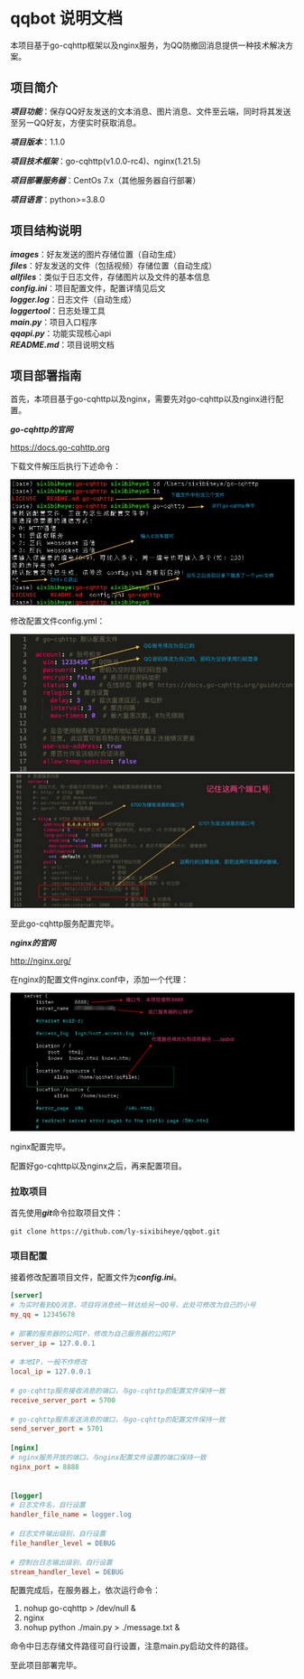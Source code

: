 # qqbot 说明文档

本项目基于go-cqhttp框架以及nginx服务，为QQ防撤回消息提供一种技术解决方案。  

## 项目简介

***项目功能***：保存QQ好友发送的文本消息、图片消息、文件至云端，同时将其发送至另一QQ好友，方便实时获取消息。  

***项目版本***：1.1.0  

***项目技术框架***：go-cqhttp(v1.0.0-rc4)、nginx(1.21.5)  

***项目部署服务器***：CentOs 7.x（其他服务器自行部署）

***项目语言***：python>=3.8.0  

## 项目结构说明
***images***：好友发送的图片存储位置（自动生成）  
***files***：好友发送的文件（包括视频）存储位置（自动生成）  
***allfiles***：类似于日志文件，存储图片以及文件的基本信息  
***config.ini***：项目配置文件，配置详情见后文    
***logger.log***：日志文件（自动生成）  
***loggertool***：日志处理工具  
***main.py***：项目入口程序  
***qqapi.py***：功能实现核心api    
***README.md***：项目说明文档  


## 项目部署指南  

首先，本项目基于go-cqhttp以及nginx，需要先对go-cqhttp以及nginx进行配置。  

***go-cqhttp的官网***   

<https://docs.go-cqhttp.org>  

下载文件解压后执行下述命令：  

![](./md_pics/2.png)    

修改配置文件config.yml：  

![](./md_pics/3.png)   
![](./md_pics/6.jpg)  

至此go-cqhttp服务配置完毕。

***nginx的官网***  

<http://nginx.org/>  

在nginx的配置文件nginx.conf中，添加一个代理：    

![](./md_pics/7.png)   

nginx配置完毕。  

配置好go-cqhttp以及nginx之后，再来配置项目。

### 拉取项目

首先使用***git***命令拉取项目文件：  

`git clone https://github.com/ly-sixibiheye/qqbot.git`  

### 项目配置
接着修改配置项目文件，配置文件为***config.ini***。  

```ini
[server]
# 为实时看到QQ消息，项目将消息统一转达给另一QQ号，此处可修改为自己的小号
my_qq = 12345678

# 部署的服务器的公网IP，修改为自己服务器的公网IP
server_ip = 127.0.0.1

# 本地IP，一般不作修改
local_ip = 127.0.0.1

# go-cqhttp服务接收消息的端口，与go-cqhttp的配置文件保持一致
receive_server_port = 5700

# go-cqhttp服务发送消息的端口，与go-cqhttp的配置文件保持一致
send_server_port = 5701

[nginx]
# nginx服务开放的端口，与nginx配置文件设置的端口保持一致
nginx_port = 8888


[logger]
# 日志文件名，自行设置
handler_file_name = logger.log

# 日志文件输出级别，自行设置
file_handler_level = DEBUG

# 控制台日志输出级别，自行设置
stream_handler_level = DEBUG

```  

配置完成后，在服务器上，依次运行命令：  

1. nohup go-cqhttp > /dev/null &
2. nginx
3. nohup python ./main.py > ./message.txt &  

命令中日志存储文件路径可自行设置，注意main.py启动文件的路径。

至此项目部署完毕。



